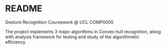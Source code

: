 # README

Gesture Recognition Coursework @ UCL COMP0005

The project implements 3 major algorithms in Convex hull recognition, along with analysis framework for testing and study of the algorithmetic efficiency.